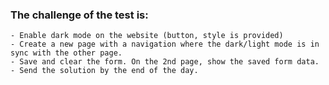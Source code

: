 ### The challenge of the test is:

    - Enable dark mode on the website (button, style is provided)
    - Create a new page with a navigation where the dark/light mode is in sync with the other page.
    - Save and clear the form. On the 2nd page, show the saved form data.
    - Send the solution by the end of the day.
